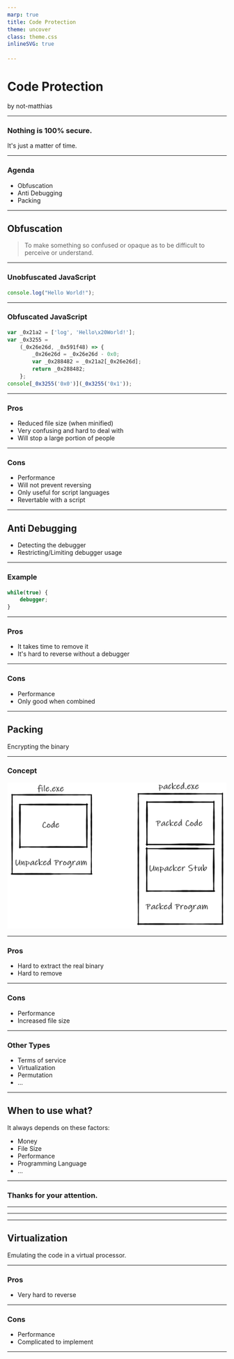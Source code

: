 ```yaml
---
marp: true
title: Code Protection
theme: uncover
class: theme.css
inlineSVG: true

---
```


# <!-- fit --> Code Protection
by not-matthias

---

### Nothing is 100% secure. 

It's just a matter of time.

---

### Agenda

- Obfuscation
- Anti Debugging
- Packing 

---

## Obfuscation

> To make something so confused or opaque as to be difficult to perceive or understand.

---

### Unobfuscated JavaScript

```javascript
console.log("Hello World!");
```

--- 

### Obfuscated JavaScript

```javascript
var _0x21a2 = ['log', 'Hello\x20World!'];
var _0x3255 =
    (_0x26e26d, _0x591f48) => {
        _0x26e26d = _0x26e26d - 0x0; 
        var _0x288482 = _0x21a2[_0x26e26d];
        return _0x288482;
    };
console[_0x3255('0x0')](_0x3255('0x1'));
```

--- 

### Pros

- Reduced file size (when minified)
- Very confusing and hard to deal with
- Will stop a large portion of people

---

### Cons

- Performance
- Will not prevent reversing
- Only useful for script languages
- Revertable with a script

---

## Anti Debugging

- Detecting the debugger
- Restricting/Limiting debugger usage

---

### Example

```javascript
while(true) {
    debugger;
}
```

---

### Pros

- It takes time to remove it
- It's hard to reverse without a debugger

---

### Cons

- Performance
- Only good when combined

---

## Packing

Encrypting the binary

--- 

### Concept

![width:700px height:auto](images/packer_concept.png)

---

### Pros

- Hard to extract the real binary
- Hard to remove 

---

### Cons

- Performance
- Increased file size

---

### Other Types

- Terms of service
- Virtualization
- Permutation
- ...

---

## When to use what?

It always depends on these factors:
- Money
- File Size
- Performance
- Programming Language
- ...

---

### Thanks for your attention.

---
---
---

## Virtualization

Emulating the code in a virtual processor.

---

### Pros

- Very hard to reverse

---

### Cons

- Performance
- Complicated to implement

---